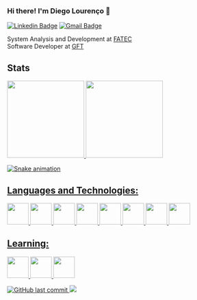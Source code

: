 ### Hi there! I'm Diego Lourenço 👋

[![Linkedin Badge](https://img.shields.io/badge/-Diegoslourenco-blue?style=flat&logo=Linkedin&logoColor=white&link=https://www.linkedin.com/in/Diegoslourenco/)](https://www.linkedin.com/in/Diegoslourenco/)
[![Gmail Badge](https://img.shields.io/badge/-Diegoslourenco-c14438?style=flat&logo=Gmail&logoColor=white&link=mailto:jessicalim813@gmail.com)](mailto:diego.lourenco15@gmail.com)


System Analysis and Development at <a href="http://fatecsorocaba.edu.br/">FATEC</a>
</br>Software Developer at <a href="https://www.gft.com">GFT</a>

## Stats

<div>
<a href="https://github.com/Diegoslourenco">
<img height="180em" src="https://github-readme-stats.vercel.app/api/top-langs/?username=Diegoslourenco&layout=compact&langs_count=10&hide=css,html,jupyter%20notebook"/>
<img height="180em" src="https://github-readme-stats.vercel.app/api?username=Diegoslourenco&show_icons=true&include_all_commits=true&count_private=true&custom_title=GitHub %20Stats"/>
</div>
  
![Snake animation](https://github.com/Diegoslourenco/Diegoslourenco/blob/output/github-contribution-grid-snake.svg)


## Languages and Technologies:

<img src="https://cdn.jsdelivr.net/gh/devicons/devicon/icons/java/java-plain-wordmark.svg" width="50" height="50"/>   <img src="https://cdn.jsdelivr.net/gh/devicons/devicon/icons/spring/spring-original-wordmark.svg" width="50" height="50" />   <img src="https://cdn.jsdelivr.net/gh/devicons/devicon/icons/jenkins/jenkins-original.svg" width="50" height="50" />   <img src="https://cdn.jsdelivr.net/gh/devicons/devicon/icons/git/git-original.svg" width="50" height="50"/>   <img src="https://cdn.jsdelivr.net/gh/devicons/devicon/icons/python/python-original-wordmark.svg" width="50" height="50"/>   <img src="https://cdn.jsdelivr.net/gh/devicons/devicon/icons/oracle/oracle-original.svg" width="50" height="50"/>   <img src="https://cdn.jsdelivr.net/gh/devicons/devicon/icons/mysql/mysql-plain-wordmark.svg" width="50" height="50"/>   <img src="https://cdn.jsdelivr.net/gh/devicons/devicon/icons/intellij/intellij-plain-wordmark.svg" width="50" height="50"/>

## Learning:

<img src="https://cdn.jsdelivr.net/gh/devicons/devicon/icons/rust/rust-plain.svg" width="50" height="50"/> <img src="https://cdn.jsdelivr.net/gh/devicons/devicon/icons/cucumber/cucumber-plain-wordmark.svg" width="50" height="50"/> <img src="https://cdn.jsdelivr.net/gh/devicons/devicon/icons/amazonwebservices/amazonwebservices-plain-wordmark.svg" width="50" height="50"/>  

  
![GitHub last commit](https://img.shields.io/github/last-commit/Diegoslourenco/Diegoslourenco)  ![](https://visitor-badge.glitch.me/badge?page_id=Diegoslourenco.Diegoslourenco)
